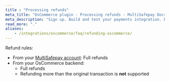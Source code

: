 ```yaml
---
title : "Processing refunds"
meta_title: "OsCommerce plugin - Processing refunds - MultiSafepay Docs"
meta_description: "Sign up. Build and test your payments integration. Explore our products and services. Use our API Reference, SDKs, and wrappers. Get support."
read_more: "."
aliases: 
    - /integrations/oscommerce/faq/refunding-oscommerce/
---
```


Refund rules:

- From your [MultiSafepay account](/account/multisafepay-account/processing-refunds/): Full refunds 
- From your OsCommerce backend:  
    - Full refunds 
    - Refunding more than the original transaction is **not** supported

